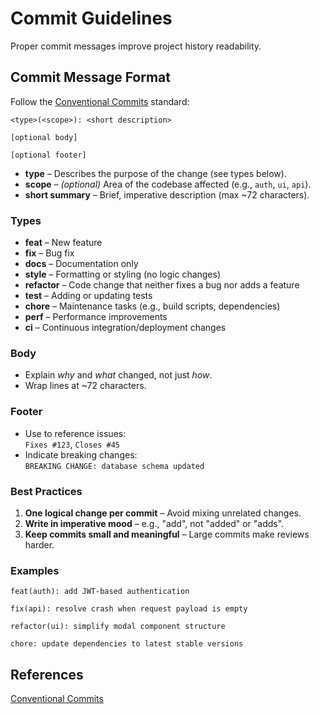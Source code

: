 # Commit Guidelines

Proper commit messages improve project history readability.

## Commit Message Format

Follow the [Conventional Commits](https://www.conventionalcommits.org/) standard:

```
<type>(<scope>): <short description>

[optional body]

[optional footer]
```
- **type** – Describes the purpose of the change (see types below).
- **scope** – *(optional)* Area of the codebase affected (e.g., `auth`, `ui`, `api`).
- **short summary** – Brief, imperative description (max ~72 characters).

### Types

- **feat** – New feature
- **fix** – Bug fix
- **docs** – Documentation only
- **style** – Formatting or styling (no logic changes)
- **refactor** – Code change that neither fixes a bug nor adds a feature
- **test** – Adding or updating tests
- **chore** – Maintenance tasks (e.g., build scripts, dependencies)
- **perf** – Performance improvements
- **ci** – Continuous integration/deployment changes

### Body

- Explain *why* and *what* changed, not just *how*.
- Wrap lines at ~72 characters.

### Footer

- Use to reference issues:  
  `Fixes #123`, `Closes #45`
- Indicate breaking changes:  
  `BREAKING CHANGE: database schema updated`

### Best Practices

1. **One logical change per commit** – Avoid mixing unrelated changes.
2. **Write in imperative mood** – e.g., "add", not "added" or "adds".
3. **Keep commits small and meaningful** – Large commits make reviews harder.


### Examples

```
feat(auth): add JWT-based authentication

fix(api): resolve crash when request payload is empty

refactor(ui): simplify modal component structure

chore: update dependencies to latest stable versions
```

## References
[Conventional Commits](https://www.conventionalcommits.org/)
